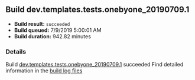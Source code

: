 ## Build dev.templates.tests.onebyone_20190709.1
- **Build result:** `succeeded`
- **Build queued:** 7/9/2019 5:00:01 AM
- **Build duration:** 942.82 minutes
### Details
Build [dev.templates.tests.onebyone_20190709.1](https://winappstudio.visualstudio.com/web/build.aspx?pcguid=a4ef43be-68ce-4195-a619-079b4d9834c2&builduri=vstfs%3a%2f%2f%2fBuild%2fBuild%2f29314) succeeded
Find detailed information in the [build log files](https://uwpctdiags.blob.core.windows.net/buildlogs/dev.templates.tests.onebyone_20190709.1_logs.zip)
